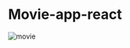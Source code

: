 # Movie-app-react

![movie](https://github.com/ezekuiel100/Movie-app-react/assets/123255547/730e406d-bd20-4371-b983-8fec7d429e32)
